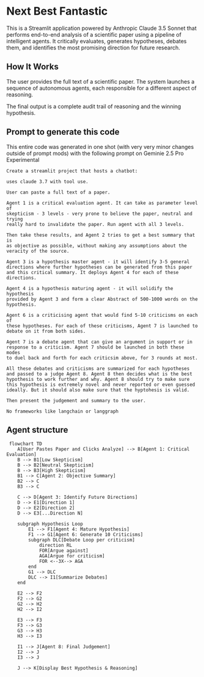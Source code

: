# Next Best Fantastic

This is a Streamlit application powered by Anthropic Claude 3.5 Sonnet that performs end-to-end analysis of a scientific paper using a pipeline of intelligent agents. It critically evaluates, generates hypotheses, debates them, and identifies the most promising direction for future research.


## How It Works

The user provides the full text of a scientific paper. The system launches a sequence of autonomous agents, each responsible for a different aspect of reasoning.

The final output is a complete audit trail of reasoning and the winning hypothesis.

## Prompt to generate this code
This entire code was generated in one shot (with very very minor changes outside of prompt mods) with the following prompt on Geminie 2.5 Pro Experimental
```
Create a streamlit project that hosts a chatbot:

uses claude 3.7 with tool use.

User can paste a full text of a paper.

Agent 1 is a critical evaluation agent. It can take as parameter level of 
skepticism - 3 levels - very prone to believe the paper, neutral and trying 
really hard to invalidate the paper. Run agent with all 3 levels.

Then take these results, and Agent 2 tries to get a best summary that is 
as objective as possible, without making any assumptions about the 
veracity of the source.

Agent 3 is a hypothesis master agent - it will identify 3-5 general 
directions where further hypotheses can be generated from this paper 
and this critical summary. It deploys Agent 4 for each of these directions.

Agent 4 is a hypothesis maturing agent - it will solidify the hypothesis 
provided by Agent 3 and form a clear Abstract of 500-1000 words on the hypothesis.

Agent 6 is a criticising agent that would find 5-10 criticisms on each of 
these hypotheses. For each of these criticisms, Agent 7 is launched to 
debate on it from both sides.

Agent 7 is a debate agent that can give an argument in support or in 
response to a criticism. Agent 7 should be launched in both these modes 
to duel back and forth for each criticsim above, for 3 rounds at most.

All these debates and criticisms are summarized for each hypotheses 
and passed to a judge Agent 8. Agent 8 then decides what is the best 
hypothesis to work further and why. Agent 8 should try to make sure 
this hypothesis is extremely novel and never reported or even guessed 
ideally. But it should also make sure that the hyptohesis is valid.

Then present the judgement and summary to the user.

No frameworks like langchain or langgraph
```




## Agent structure

```mermaid
 flowchart TD
    A[User Pastes Paper and Clicks Analyze] --> B[Agent 1: Critical Evaluation]
    B --> B1[Low Skepticism]
    B --> B2[Neutral Skepticism]
    B --> B3[High Skepticism]
    B1 --> C[Agent 2: Objective Summary]
    B2 --> C
    B3 --> C

    C --> D[Agent 3: Identify Future Directions]
    D --> E1[Direction 1]
    D --> E2[Direction 2]
    D --> E3[...Direction N]

    subgraph Hypothesis Loop
        E1 --> F1[Agent 4: Mature Hypothesis]
        F1 --> G1[Agent 6: Generate 10 Criticisms]
        subgraph DLC[Debate Loop per criticism]
            direction RL
            FOR[Argue against]
            AGA[Argue for criticism]
            FOR <--3X--> AGA
        end 
        G1 --> DLC
        DLC --> I1[Summarize Debates]
    end

    E2 --> F2
    F2 --> G2
    G2 --> H2
    H2 --> I2

    E3 --> F3
    F3 --> G3
    G3 --> H3
    H3 --> I3

    I1 --> J[Agent 8: Final Judgement]
    I2 --> J
    I3 --> J

    J --> K[Display Best Hypothesis & Reasoning]
```
